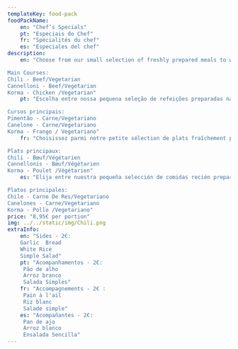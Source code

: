 ```yaml
---
templateKey: food-pack
foodPackName:
    en: "Chef’s Specials"
    pt: "Especiais do Chef"
    fr: "Spécialités du chef"
    es: "Especiales del chef"
description: 
    en: "Choose from our small selection of freshly prepared meals to warm up on arrival. Convenient and delicious! 

Main Courses:
Chili - Beef/Vegetarian  
Cannelloni - Beef/Vegetarian
Korma - Chicken /Vegetarian"
    pt: "Escolha entre nossa pequena seleção de refeições preparadas na hora para aquecer na chegada. Conveniente e delicioso!

Cursos principais:
Pimentão - Carne/Vegetariano
Canelone - Carne/Vegetariano
Korma - Frango / Vegetariano"
    fr: "Choisissez parmi notre petite sélection de plats fraîchement préparés pour vous réchauffer à votre arrivée. Pratique et délicieux !

Plats principaux:
Chili - Bœuf/Végétarien
Cannellonis - Bœuf/Végétarien
Korma - Poulet /Végétarien"
    es: "Elija entre nuestra pequeña selección de comidas recién preparadas para entrar en calor a su llegada. ¡Conveniente y delicioso!

Platos principales:
Chile - Carne De Res/Vegetariano
Canelones - Carne/Vegetariano
Korma - Pollo /Vegetariano"
price: "8,95€ per portion"
img: ../../static/img/Chili.png
extraInfo:
    en: "Sides - 2€:
    Garlic  Bread
    White Rice
    Simple Salad"
    pt: "Acompanhamentos - 2€:
     Pão de alho
     Arroz branco
     Salada Simples"
    fr: "Accompagnements - 2€ :
     Pain à l'ail
     Riz blanc
     Salade simple"
    es: "Acompañantes - 2€:
     Pan de ajo
     Arroz blanco
     Ensalada Sencilla"
---
```


